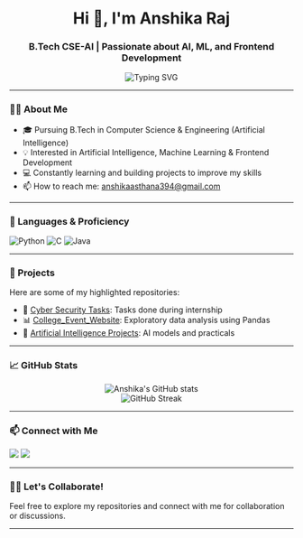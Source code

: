 <h1 align="center">Hi 👋, I'm Anshika Raj</h1>
<h3 align="center">B.Tech CSE-AI | Passionate about AI, ML, and Frontend Development</h3>

<p align="center">
  <img src="https://readme-typing-svg.demolab.com?font=Fira+Code&pause=1000&center=true&width=435&lines=Welcome+to+my+GitHub+profile!;Exploring+AI+%26+ML" alt="Typing SVG" />
</p>

---

### 👩‍💻 About Me

- 🎓 Pursuing B.Tech in Computer Science & Engineering (Artificial Intelligence)
- 💡 Interested in Artificial Intelligence, Machine Learning & Frontend Development
- 💻 Constantly learning and building projects to improve my skills
- 📫 How to reach me: [anshikaasthana394@gmail.com](mailto:anshikaasthana394@gmail.com)

---

### 🧠 Languages & Proficiency

![Python](https://img.shields.io/badge/Python-Medium-blue?logo=python&logoColor=white)
![C](https://img.shields.io/badge/C-Medium-blue?logo=c&logoColor=white)
![Java](https://img.shields.io/badge/Java-Medium-blue?logo=java&logoColor=white)

---

### 🚀 Projects

Here are some of my highlighted repositories:

- 🔐 [Cyber Security Tasks](https://github.com/AnshikaAsthana/Cyber-Security): Tasks done during internship
- 📊 [College_Event_Website](https://github.com/AnshikaAsthana/event-website): Exploratory data analysis using Pandas
- 🤖 [Artificial Intelligence Projects](https://github.com/AnshikaAsthana/Artificial-Intelligence): AI models and practicals

---

### 📈 GitHub Stats

<p align="center">
  <img src="https://github-readme-stats.vercel.app/api?username=AnshikaAsthana&show_icons=true&theme=github_dark" alt="Anshika's GitHub stats" />
  <br />
  <img src="https://github-readme-streak-stats.herokuapp.com/?user=AnshikaAsthana&theme=github-dark&hide_border=false" alt="GitHub Streak" />
</p>

---

### 📫 Connect with Me

<p align="left">
  <a href="mailto:anshikaasthana394@gmail.com"><img src="https://img.shields.io/badge/Gmail-D14836?style=for-the-badge&logo=gmail&logoColor=white" /></a>
  <a href="https://www.linkedin.com/in/anshika-raj-asthana"><img src="https://img.shields.io/badge/LinkedIn-0A66C2?style=for-the-badge&logo=linkedin&logoColor=white" /></a>
</p>

---

### 🧑‍💼 Let's Collaborate!

Feel free to explore my repositories and connect with me for collaboration or discussions.

---
